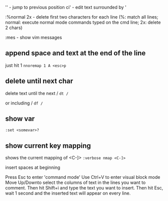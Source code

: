 '' - jump to previous position
ci' - edit text surrounded by '

:%normal 2x - delete first two characters for each line (%: match all lines; normal: execute normal mode commands typed on the cmd line; 2x: delete 2 chars)

:mes - show vim messages

## append space and text at the end of the line

just hit 1
`nnoremap 1 A <esc>p`

## delete until next char

delete text until the next /
`dt /`

or including /
`df /`

## show var

`:set <somevar>?`

## show current key mapping

shows the current mapping of <C-]>
`:verbose nmap <C-]>`


insert spaces at beginning

Press Esc to enter 'command mode'
Use Ctrl+V to enter visual block mode
Move Up/Downto select the columns of text in the lines you want to comment.
Then hit Shift+i and type the text you want to insert.
Then hit Esc, wait 1 second and the inserted text will appear on every line.
